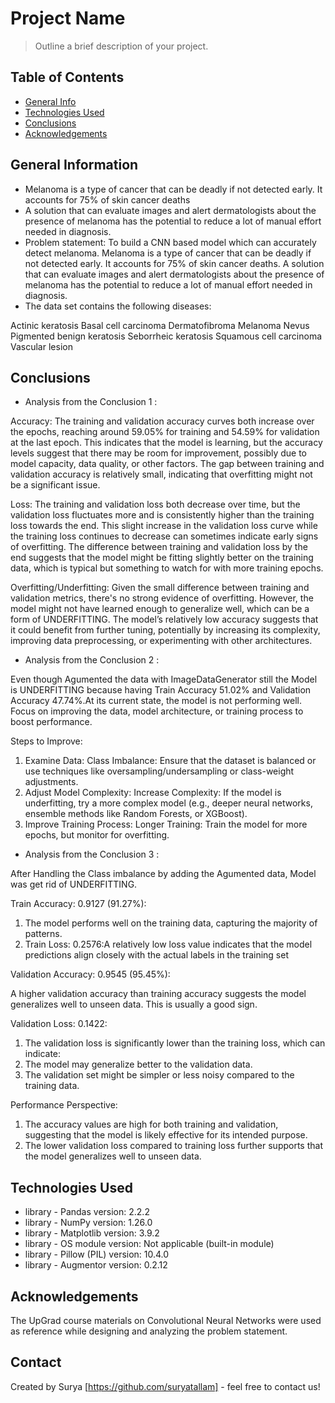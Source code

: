 # Project Name
> Outline a brief description of your project.


## Table of Contents
* [General Info](#general-information)
* [Technologies Used](#technologies-used)
* [Conclusions](#conclusions)
* [Acknowledgements](#acknowledgements)

<!-- You can include any other section that is pertinent to your problem -->

## General Information
- Melanoma is a type of cancer that can be deadly if not detected early. It accounts for 75% of skin cancer deaths
- A solution that can evaluate images and alert dermatologists about the presence of melanoma has the potential to reduce a lot of manual effort needed in diagnosis.
- Problem statement: To build a CNN based model which can accurately detect melanoma. Melanoma is a type of cancer that can be deadly if not detected early. It accounts for 75% of skin cancer deaths. A solution that can evaluate images and alert dermatologists about the presence of melanoma has the potential to reduce a lot of manual effort needed in diagnosis.
- The data set contains the following diseases:

Actinic keratosis
Basal cell carcinoma
Dermatofibroma
Melanoma
Nevus
Pigmented benign keratosis
Seborrheic keratosis
Squamous cell carcinoma
Vascular lesion

<!-- You don't have to answer all the questions - just the ones relevant to your project. -->

## Conclusions

- Analysis from the Conclusion 1 :

Accuracy:
The training and validation accuracy curves both increase over the epochs, reaching around 59.05% for training and 54.59% for validation at the last epoch. This indicates that the model is   learning, but the accuracy levels suggest that there may be room for improvement, possibly due to model capacity, data quality, or other factors. The gap between training and validation accuracy is relatively small, indicating that overfitting might not be a significant issue.

Loss:
The training and validation loss both decrease over time, but the validation loss fluctuates more and is consistently higher than the training loss towards the end. This slight increase in the validation loss curve while the training loss continues to decrease can sometimes indicate early signs of overfitting. The difference between training and validation loss by the end suggests that the model might be fitting slightly better on the training data, which is typical but something to watch for with more training epochs.

Overfitting/Underfitting:
Given the small difference between training and validation metrics, there's no strong evidence of overfitting. However, the model might not have learned enough to generalize well, which can be a form of UNDERFITTING. The model’s relatively low accuracy suggests that it could benefit from further tuning, potentially by increasing its complexity, improving data preprocessing, or experimenting with other architectures.

- Analysis from the Conclusion 2 :

Even though Agumented the data with ImageDataGenerator still  the Model is UNDERFITTING because having Train Accuracy 51.02% and Validation Accuracy 47.74%.At its current state, the model is not performing well. Focus on improving the data, model architecture, or training process to boost performance.

Steps to Improve:
1. Examine Data:
Class Imbalance: Ensure that the dataset is balanced or use techniques like oversampling/undersampling or class-weight adjustments.
2. Adjust Model Complexity:
Increase Complexity: If the model is underfitting, try a more complex model (e.g., deeper neural networks, ensemble methods like Random Forests, or XGBoost).
3. Improve Training Process:
Longer Training: Train the model for more epochs, but monitor for overfitting.


- Analysis from the Conclusion 3 :

After Handling the Class imbalance by adding the Agumented data, Model was get rid of UNDERFITTING.

Train Accuracy: 0.9127 (91.27%):
1. The model performs well on the training data, capturing the majority of patterns.
2. Train Loss: 0.2576:A relatively low loss value indicates that the model predictions align closely with the actual labels in the training set

Validation Accuracy: 0.9545 (95.45%):

A higher validation accuracy than training accuracy suggests the model generalizes well to unseen data. This is usually a good sign.

Validation Loss: 0.1422:
1. The validation loss is significantly lower than the training loss, which can indicate:
2. The model may generalize better to the validation data.
3. The validation set might be simpler or less noisy compared to the training data.

Performance Perspective:
1. The accuracy values are high for both training and validation, suggesting that the model is likely effective for its intended purpose.
2. The lower validation loss compared to training loss further supports that the model generalizes well to unseen data.


<!-- You don't have to answer all the questions - just the ones relevant to your project. -->


## Technologies Used
- library - Pandas version: 2.2.2
- library - NumPy version: 1.26.0
- library - Matplotlib version: 3.9.2
- library - OS module version: Not applicable (built-in module)
- library - Pillow (PIL) version: 10.4.0
- library - Augmentor version: 0.2.12

<!-- As the libraries versions keep on changing, it is recommended to mention the version of library used in this project -->

## Acknowledgements
The UpGrad course materials on Convolutional Neural Networks were used as reference while designing and analyzing the problem statement.

## Contact
Created by Surya [https://github.com/suryatallam] - feel free to contact us!


<!-- Optional -->
<!-- ## License -->
<!-- This project is open source and available under the [... License](). -->

<!-- You don't have to include all sections - just the one's relevant to your project -->
